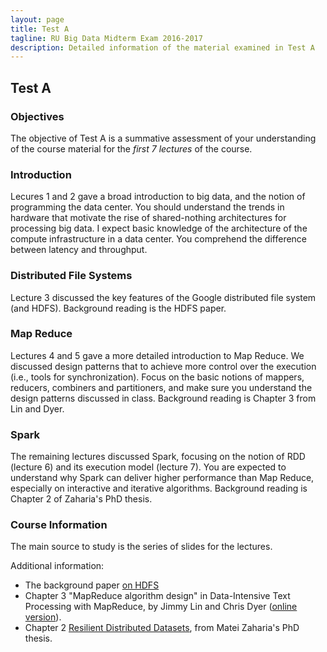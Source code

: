 ```yaml
---
layout: page
title: Test A
tagline: RU Big Data Midterm Exam 2016-2017
description: Detailed information of the material examined in Test A
---
```


## Test A

### Objectives

The objective of Test A is a summative assessment of your understanding of the course material for the _first 7 lectures_ of the course.

### Introduction

Lecures 1 and 2 gave a broad introduction to big data, and the notion of programming the data center. You should understand the trends in hardware that motivate the rise of shared-nothing architectures for processing big data. I expect basic knowledge of the architecture of the compute infrastructure in a data center. You comprehend the difference between latency and throughput.

### Distributed File Systems

Lecture 3 discussed the key features of the Google distributed file system (and HDFS). Background reading is the HDFS paper.

### Map Reduce

Lectures 4 and 5 gave a more detailed introduction to Map Reduce. We discussed design patterns that to achieve more control over the execution (i.e., tools for synchronization). Focus on the basic notions of mappers, reducers, combiners and partitioners, and make sure you understand the design patterns discussed in class. Background reading is Chapter 3 from Lin and Dyer.

### Spark

The remaining lectures discussed Spark, focusing on the notion of RDD (lecture 6) and its execution model (lecture 7). You are expected to understand why Spark can deliver higher performance than Map Reduce, especially on interactive and iterative algorithms. Background reading is Chapter 2 of Zaharia's PhD thesis.

### Course Information

The main source to study is the series of slides for the lectures.

Additional information:

- The background paper [on HDFS](https://blackboard.ru.nl/bbcswebdav/pid-2703507-dt-content-rid-7898363_4/xid-7898363_4)
- Chapter 3 "MapReduce algorithm design" in Data-Intensive Text Processing with MapReduce, by Jimmy Lin and Chris Dyer 
([online version](https://lintool.github.io/MapReduceAlgorithms/ed1n.html)).
- Chapter 2 [Resilient Distributed Datasets](https://blackboard.ru.nl/bbcswebdav/pid-2719705-dt-content-rid-7990082_4/xid-7990082_4), from Matei Zaharia's PhD thesis.

